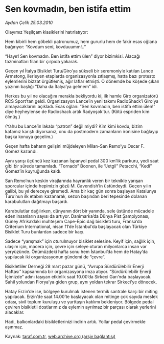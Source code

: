 # Sen kovmadın, ben istifa ettim

*Aydan Çelik 25.03.2010*

<div class="yazi"><p>Olayımız Yeşilçam klasiklerini hatırlatıyor: </p>
<p>Hem kibirli hem göbekli patronumuz, hem gururlu hem de fakir esas oğlana bağırıyor: “Kovdum seni, kovduuumm!..” </p>
<p>“Hayır! Sen kovmadın. Ben istifa ettim ülen” diyor bizimkisi. Alacağı tazminatları filan bir çırpıda yakarak. </p>
<p>Geçen yıl İtalya Bisiklet Turu/Giro’ya sükseli bir seremoniyle katılan Lance Armstong, ilerleyen etaplarda organizasyonla zıtlaşmış, hatta bazı protesto eylemlerini bizzat örgütlemiş, ağır laflar etmişti. O dönemde bu köşede çıkan yazının başlığı “Daha da İtalya’ya gelmem” idi. </p>
<p>Herkes bu yıl ne olacağını merakla bekliyordu ki, ilk hamle Giro organizatörü RCS Sport’tan geldi. Organizasyon Lance’in yeni takımı RadioShack’i Giro’ya almayacaklarını açıkladı. Esas oğlan: “Sen kovmadın, ben istifa ettim ülen!” diye heyheylense de Radioshack artık Radyoşok’tur. (Kötü espriden kim ölmüş.) </p>
<p>(Yahu bu Lance’in lakabı “patron” değil miydi? Kim kimi kovdu, bizim kafamız karıştı diyorsanız, onu da postmodern zamanların ironisine bağlayıp başka konuya geçelim.) </p>
<p>Geçen hafta baharın gelişini müjdeleyen Milan-San Remo’yu Oscar F. Gomez kazandı. </p>
<p>Aynı yarışı üçüncü kez kazanan İspanyol pedal 300 km’lik parkuru, yedi saat gibi bir sürede tamamladı. “Tornado” Boonen, ile “Jetgil” Petacchi, “Kedi” Gomez’in kuyruğunda kaldı. </p>
<p>San Remo’nun keskin virajlarında hayranlık veren bir teknikle yarışan sporcular içinde hepimizin gözü M. Cavendish’in üstündeydi. Geçen yılın galibi, bu yıl dereceye giremedi. Ama bir kaç gün sonra başlayan Katalunya Turu’nun ilk etabını kazanarak, sezon başından beri tepesinde dolanan karabulutları dağıtmayı başardı. </p>
<p>Karabulutlar dağılırken, dünyanın dört bir yanında, sele üstünde mücadele eden insanların sayısı da artıyor. Danimarka’da Dünya Pist Şampiyonası, Güney Afrika’daki muhteşem Cape-Epic dağ bisikleti turu, Fransa’da Criterium International, nisan 11’de İstanbul’da başlayacak olan Türkiye Bisiklet Turu bunlardan sadece bir kaçı. </p>
<p>Sadece “yarışmak” için oturulmuyor bisiklet selesine. Keyif için, sağlık için, ulaşım için, macera için, çevre için seleye oturan milyonlarca insan var yeryüzünde. Önümüzdeki hafta sonu hem İstanbul’da hem de Hatay’da yapılacak iki organizasyonun gündemi de “çevre”. </p>
<p>Bisikletliler Derneği 28 mart pazar günü, “Avrupa Sürdürülebilir Enerji Haftası” kapsamında bir organizasyona imza atıyor. “Sürdürülebilir Enerji İçimizde” adını taşıyan etkinlik saat 10.00’da Sirkeci Garı’nda başlayacak. Sahil yolundan Florya’ya giden grup, aynı yoldan tekrar Sirkeci’ye dönecek. </p>
<p>Hatay Erzin’de ise, bölgeye kurulmak istenen termik santrale karşı bir miting yapılacak. Erzin’de saat 14.00’te başlayacak olan mitinge çok sayıda meslek odası, sivil toplum kuruluşu ve yurttaşın katılımı bekleniyor. Bölgede pedal çeviren bisikletli dostlarımız da eylemin ayrılmaz bir parçası olarak yerlerini alacaklar. </p>
<p>Hadi, balkonlardaki bisikletlerinizi indirin artık. Yollar pedal çevirmekle aşınmaz. </p></div>

Kaynak: [taraf.com.tr](http://www.taraf.com.tr:80/makale/10613.htm), [web.archive.org (arşiv bağlantısı)](http://web.archive.org/web/20100329013703/http://www.taraf.com.tr:80/makale/10613.htm)
